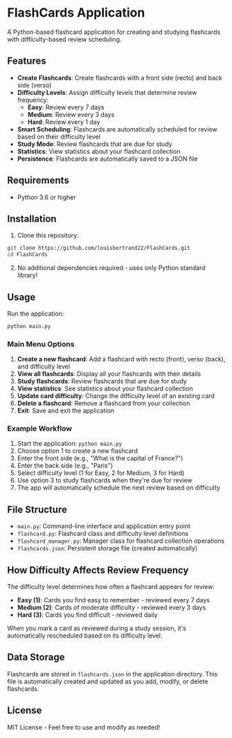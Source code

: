 # FlashCards Application

A Python-based flashcard application for creating and studying flashcards with difficulty-based review scheduling.

## Features

- **Create Flashcards**: Create flashcards with a front side (recto) and back side (verso)
- **Difficulty Levels**: Assign difficulty levels that determine review frequency:
  - **Easy**: Review every 7 days
  - **Medium**: Review every 3 days
  - **Hard**: Review every 1 day
- **Smart Scheduling**: Flashcards are automatically scheduled for review based on their difficulty level
- **Study Mode**: Review flashcards that are due for study
- **Statistics**: View statistics about your flashcard collection
- **Persistence**: Flashcards are automatically saved to a JSON file

## Requirements

- Python 3.6 or higher

## Installation

1. Clone this repository:
```bash
git clone https://github.com/louisbertrand22/FlashCards.git
cd FlashCards
```

2. No additional dependencies required - uses only Python standard library!

## Usage

Run the application:
```bash
python main.py
```

### Main Menu Options

1. **Create a new flashcard**: Add a flashcard with recto (front), verso (back), and difficulty level
2. **View all flashcards**: Display all your flashcards with their details
3. **Study flashcards**: Review flashcards that are due for study
4. **View statistics**: See statistics about your flashcard collection
5. **Update card difficulty**: Change the difficulty level of an existing card
6. **Delete a flashcard**: Remove a flashcard from your collection
7. **Exit**: Save and exit the application

### Example Workflow

1. Start the application: `python main.py`
2. Choose option 1 to create a new flashcard
3. Enter the front side (e.g., "What is the capital of France?")
4. Enter the back side (e.g., "Paris")
5. Select difficulty level (1 for Easy, 2 for Medium, 3 for Hard)
6. Use option 3 to study flashcards when they're due for review
7. The app will automatically schedule the next review based on difficulty

## File Structure

- `main.py`: Command-line interface and application entry point
- `flashcard.py`: Flashcard class and difficulty level definitions
- `flashcard_manager.py`: Manager class for flashcard collection operations
- `flashcards.json`: Persistent storage file (created automatically)

## How Difficulty Affects Review Frequency

The difficulty level determines how often a flashcard appears for review:

- **Easy (1)**: Cards you find easy to remember - reviewed every 7 days
- **Medium (2)**: Cards of moderate difficulty - reviewed every 3 days
- **Hard (3)**: Cards you find difficult - reviewed daily

When you mark a card as reviewed during a study session, it's automatically rescheduled based on its difficulty level.

## Data Storage

Flashcards are stored in `flashcards.json` in the application directory. This file is automatically created and updated as you add, modify, or delete flashcards.

## License

MIT License - Feel free to use and modify as needed!